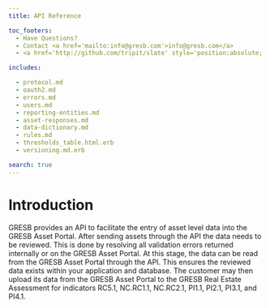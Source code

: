 ```yaml
---
title: API Reference

toc_footers:
  - Have Questions?
  - Contact <a href='mailto:info@gresb.com'>info@gresb.com</a>
  - <a href='http://github.com/tripit/slate' style='position:absolute; bottom:5px;'>Documentation Powered by Slate</a>

includes:

  - protocol.md
  - oauth2.md
  - errors.md
  - users.md
  - reporting-entities.md
  - asset-responses.md
  - data-dictionary.md
  - rules.md
  - thresholds_table.html.erb
  - versioning.md.erb

search: true
---
```


# Introduction

GRESB provides an API to facilitate the entry of asset level data into the
GRESB Asset Portal. 
After sending assets through the API the data needs to be reviewed. 
This is done by resolving all validation errors returned internally or on the 
GRESB Asset Portal.
At this stage, the data can be read from the GRESB Asset Portal through the API.
This ensures the reviewed data exists within your application and database.
The customer may then upload its data from the GRESB Asset Portal to the GRESB
Real Estate Assessment for indicators RC5.1, NC.RC1.1, NC.RC2.1, PI1.1, PI2.1, 
PI3.1, and PI4.1.